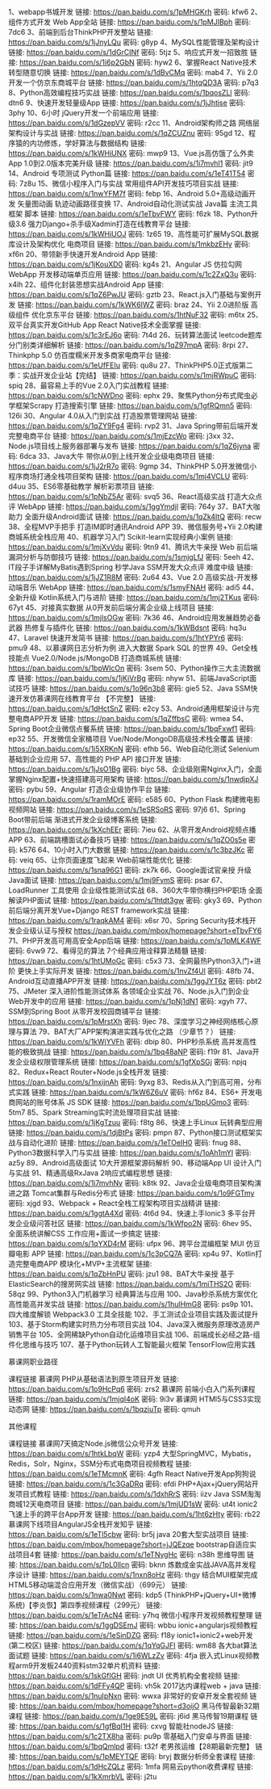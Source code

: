 1、webapp书城开发 链接: https://pan.baidu.com/s/1pMHGKrh 密码: kfw6
2、组件方式开发 Web App全站 链接: https://pan.baidu.com/s/1pMJIBph 密码: 7dc6
3、前端到后台ThinkPHP开发整站 链接: https://pan.baidu.com/s/1jJnyLQu 密码: g8yp
4、MySQL性能管理及架构设计 链接: https://pan.baidu.com/s/1dGrCINf 密码: 5tjz
5、响应式开发一招致胜 链接: https://pan.baidu.com/s/1i6p2GbN 密码: hyw2
6、掌握React Native技术转型随意切换 链接: https://pan.baidu.com/s/1dBvCMq 密码: mab4
7、Yii 2.0开发一个仿京东商城平台 链接: https://pan.baidu.com/s/1htqQD3A 密码: p7q3
8、Python高效编程技巧实战 链接: https://pan.baidu.com/s/1bqosZLl 密码: dtn6
9、快速开发轻量级App 链接: https://pan.baidu.com/s/1jJhtise 密码: 3phy
10、6小时 jQuery开发一个前端应用 链接: https://pan.baidu.com/s/1dGzepVV 密码: r2cc
11、Android架构师之路 网络层架构设计与实战 链接: https://pan.baidu.com/s/1qZCUZnu 密码: 95gd
12、程序猿的内功修炼，学好算法与数据结构 链接: https://pan.baidu.com/s/1kWHiUNX 密码: mwp9
13、Vue.js高仿饿了么外卖App 1.0到2.0版本完美升级 链接: https://pan.baidu.com/s/1i7mvhI1 密码: jit9
14、Android 专项测试 Python篇 链接: https://pan.baidu.com/s/1eT41T54 密码: 7z8u
15、微信小程序入门与实战 常用组件API开发技巧项目实战 链接: https://pan.baidu.com/s/1nwYFM7f 密码: febp
16、Android 5.0+高级动画开发 矢量图动画 轨迹动画路径变换
17、Android自动化测试实战 Java篇 主流工具 框架 脚本 链接: https://pan.baidu.com/s/1eTbvFWY 密码: f6zk
18、Python升级3.6 强力Django+杀手级Xadmin打造在线教育平台 链接: https://pan.baidu.com/s/1kWHiUOJ 密码: 1z65
19、高性能可扩展MySQL数据库设计及架构优化 电商项目 链接: https://pan.baidu.com/s/1mkbzEHy 密码: xf6n
20、带领新手快速开发Android App 链接: https://pan.baidu.com/s/1jKouXD0 密码: kg4s
21、Angular JS 仿拉勾网 WebApp 开发移动端单页应用 链接: https://pan.baidu.com/s/1c2ZxQ3u 密码: x4ih
22、组件化封装思想实战Android App 链接: https://pan.baidu.com/s/1qZ6PwJU 密码: gztb
23、React.js入门基础与案例开发 链接: https://pan.baidu.com/s/1kWK6IWZ 密码: braz
24、Yii 2.0进阶版 高级组件 优化京东平台 链接: https://pan.baidu.com/s/1htNuF32 密码: m6tx
25、双平台真实开发GitHub App React Native技术全面掌握 链接: https://pan.baidu.com/s/1c3rEJ6o 密码: 7t4d
26、玩转算法面试 leetcode题库分门别类详细解析 链接: https://pan.baidu.com/s/1qZ97mpA 密码: 8rpi
27、Thinkphp 5.0 仿百度糯米开发多商家电商平台 链接: https://pan.baidu.com/s/1eUfFEIu 密码: qu8u
27、ThinkPHP5.0正式版第二季：实战开发企业站【完结】 链接: https://pan.baidu.com/s/1mjRWpuC 密码: spiq
28、最容易上手的Vue 2.0入门实战教程 链接: https://pan.baidu.com/s/1cNWDno 密码: ephx
29、聚焦Python分布式爬虫必学框架Scrapy 打造搜索引擎 链接: https://pan.baidu.com/s/1gfRQmn5 密码: 126i
30、Angular 4.0从入门到实战 打造股票管理网站 链接: https://pan.baidu.com/s/1qZY9Fg4 密码: rvp2
31、Java Spring带前后端开发完整电商平台 链接: https://pan.baidu.com/s/1mjEzcWo 密码: j3xx
32、Node.js项目线上服务器部署与发布 链接: https://pan.baidu.com/s/1qZ6jyna 密码: 6dca
33、Java大牛 带你从0到上线开发企业级电商项目 链接: https://pan.baidu.com/s/1jJ2rR7o 密码: 9gmp
34、ThinkPHP 5.0开发微信小程序商场打通全栈项目架构 链接: https://pan.baidu.com/s/1mj4VCLU 密码: d4uu
35、ES6零基础教学 解析彩票项目 链接: https://pan.baidu.com/s/1pNbZ5Ar 密码: svq5
36、React高级实战 打造大众点评 WebApp 链接: https://pan.baidu.com/s/1ggYmdjl 密码: 764y
37、BAT大咖助力 全面升级Android面试 链接: https://pan.baidu.com/s/1qZk4ItQ 密码: recw
38、全程MVP手把手 打造IM即时通讯Android APP
39、微信服务号+Yii 2.0构建商城系统全栈应用
40、机器学习入门 Scikit-learn实现经典小案例 链接: https://pan.baidu.com/s/1mjXvVdu 密码: 9tn9
41、腾讯大牛亲授 Web 前后端漏洞分析与防御技巧 链接: https://pan.baidu.com/s/1smjgLfJ 密码: 5eeh
42、IT段子手详解MyBatis遇到Spring 秒学Java SSM开发大众点评 难度中级 链接: https://pan.baidu.com/s/1jJZ1R8M 密码: 2u64
43、Vue 2.0 高级实战-开发移动端音乐 WebApp 链接: https://pan.baidu.com/s/1smyFNAH 密码: adi5
44、全新升级 Kotlin系统入门与进阶 链接: https://pan.baidu.com/s/1mj2TKus 密码: 67yt
45、对接真实数据 从0开发前后端分离企业级上线项目 链接: https://pan.baidu.com/s/1mjlsOGw 密码: 7k36
46、Android应用发展趋势必备武器 热修复与插件化 链接: https://pan.baidu.com/s/1kWBdsnt 密码: hq3u
47、Laravel 快速开发简书 链接: https://pan.baidu.com/s/1htYPYr6 密码: pmu9
48、以慕课网日志分析为例 进入大数据 Spark SQL 的世界
49、Get全栈技能点 Vue2.0/Node.js/MongoDB 打造商城系统 链接: https://pan.baidu.com/s/1bpWIcOn 密码: 3sem
50、Python操作三大主流数据库 链接: https://pan.baidu.com/s/1jKiVrBg 密码: nhyw
51、前端JavaScript面试技巧 链接: https://pan.baidu.com/s/1o96n3b8 密码: gie5
52、Java SSM快速开发仿慕课网在线教育平台 【不完整】 链接: https://pan.baidu.com/s/1dHctSnZ 密码: e2cy
53、Android通用框架设计与完整电商APP开发 链接: https://pan.baidu.com/s/1qZffbsC 密码: wmea
54、Spring Boot企业微信点餐系统 链接: https://pan.baidu.com/s/1bqFxwf1 密码: ep32
55、开发微信全家桶项目 Vue/Node/MongoDB高级技术栈全覆盖 链接: https://pan.baidu.com/s/1i5XRKnN 密码: efhb
56、Web自动化测试 Selenium基础到企业应用
57、高性能的 PHP API 接口开发 链接: https://pan.baidu.com/s/1jJsO1Bg 密码: biyc
58、企业级刚需Nginx入门，全面掌握Nginx配置+快速搭建高可用架构 链接: https://pan.baidu.com/s/1nwdjpXJ 密码: pybu
59、Angular 打造企业级协作平台 链接: https://pan.baidu.com/s/1ramMOrE 密码: e585
60、Python Flask 构建微电影视频网站 链接: https://pan.baidu.com/s/1eSRSoRS 密码: 97j6
61、Spring Boot带前后端 渐进式开发企业级博客系统 链接: https://pan.baidu.com/s/1kXchEEr 密码: 7ieu
62、从零开发Android视频点播APP
63、前端跳槽面试必备技巧 链接: https://pan.baidu.com/s/1qZO0s5e 密码: k576
64、10小时入门大数据 链接: https://pan.baidu.com/s/1c3bzJKc 密码: veiq
65、让你页面速度飞起来 Web前端性能优化 链接: https://pan.baidu.com/s/1sna96G1 密码: zk7k
66、Google面试官亲授 升级Java面试 链接: https://pan.baidu.com/s/1mj9FvmS 密码: psar
67、LoadRunner 工具使用 企业级性能测试实战
68、360大牛带你横扫PHP职场 全面解读PHP面试 链接: https://pan.baidu.com/s/1htdt3gw 密码: gky3
69、Python前后端分离开发Vue+Django REST framework实战 链接: https://pan.baidu.com/s/1raqkAM4 密码: x6sr
70、Spring Security技术栈开发企业级认证与授权 https://pan.baidu.com/mbox/homepage?short=eTbvFY6
71、PHP开发高可用高安全App后端 链接: https://pan.baidu.com/s/1pMLK4WF 密码: 6vw9
72、看得见的算法 7个经典应用诠释算法精髓 链接: https://pan.baidu.com/s/1htUMoGc 密码: c5x3
73、全网最热Python3入门+进阶 更快上手实际开发 链接: https://pan.baidu.com/s/1nvZf4Ul 密码: 48fb
74、Android互动直播APP开发 链接: https://pan.baidu.com/s/1ggJYT6z 密码: pbt2
75、JMeter 深入进阶性能测试体系 各领域企业实战
76、Node.js入门到企业Web开发中的应用 链接: https://pan.baidu.com/s/1pNj1dN1 密码: xgyh
77、SSM到Spring Boot 从零开发校园商铺平台 链接: https://pan.baidu.com/s/1pMrstXh 密码: 9jec
78、深度学习之神经网络核心原理与算法
79、BAT大厂APP架构演进实践与优化之路 （少章节？） 链接: https://pan.baidu.com/s/1kWjYVFh 密码: dbip
80、PHP秒杀系统 高并发高性能的极致挑战 链接: https://pan.baidu.com/s/1bq48aNP 密码: f19r
81、Java开发企业级权限管理系统 链接: https://pan.baidu.com/s/1gfXpSGj 密码: npjq
82、Redux+React Router+Node.js全栈开发 链接: https://pan.baidu.com/s/1nxijnAh 密码: 9yxg
83、Redis从入门到高可用，分布式实践 链接: https://pan.baidu.com/s/1kW6Z6uV 密码: hf6z
84、ES6+ 开发电商网站的账号体系 JS SDK 链接: https://pan.baidu.com/s/1bpUGmo3 密码: 5tm7
85、Spark Streaming实时流处理项目实战 链接: https://pan.baidu.com/s/1jKgTzuu 密码: f8tg
86、快速上手Linux 玩转典型应用 链接: https://pan.baidu.com/s/1djBtPs 密码: pmpn
87、Python接口测试框架实战与自动化进阶 链接: https://pan.baidu.com/s/1eTOeIH0 密码: fnug
88、Python3数据科学入门与实战 链接: https://pan.baidu.com/s/1oAh1mYI 密码: az5y
89、Android高级面试 10大开源框架源码解析
90、移动端App UI 设计入门与实战
91、精通高级RxJava 2响应式编程思想 链接: https://pan.baidu.com/s/1i7mvhNv 密码: k8tk
92、Java企业级电商项目架构演进之路 Tomcat集群与Redis分布式 链接: https://pan.baidu.com/s/1o9FGTmy 密码: xjgd
93、Webpack + React全栈工程架构项目实战精讲 链接: https://pan.baidu.com/s/1ggtA4Xd 密码: 4t6d
94、快速上手Ionic3 多平台开发企业级问答社区 链接: https://pan.baidu.com/s/1kWfpo2N 密码: 6hev
95、全面系统讲解CSS 工作应用+面试一步搞定 链接: https://pan.baidu.com/s/1qYXD4rM 密码: ufpx
96、跨平台混编框架 MUI 仿豆瓣电影 APP 链接: https://pan.baidu.com/s/1c3pCQ7A 密码: xp4u
97、Kotlin打造完整电商APP 模块化+MVP+主流框架 链接: https://pan.baidu.com/s/1qZbHnPU 密码: jzu1
98、BAT大牛亲授 基于ElasticSearch的搜房网实战 链接: https://pan.baidu.com/s/1miTHS2O 密码: 58qz
99、Python3入门机器学习 经典算法与应用
100、Java秒杀系统方案优化 高性能高并发实战 链接: https://pan.baidu.com/s/1hulHmG8 密码: ps9p
101、四大维度解锁 Webpack3.0 工具全技能
102、手工测试企业项目实践及面试提升
103、基于Storm构建实时热力分布项目实战
104、Java深入微服务原理改造房产销售平台
105、全网稀缺Python自动化运维项目实战
106、前端成长必经之路-组件化思维与技巧
107、基于Python玩转人工智能最火框架 TensorFlow应用实践

慕课网职业路径

课程链接
慕课网 PHP从基础语法到原生项目开发 链接: https://pan.baidu.com/s/1o9HcPq6 密码: zrs2
慕课网 前端小白入门系列课程 链接: https://pan.baidu.com/s/1mjqI4oK 密码: 9i3v
慕课网 HTMl5与CSS3实现动态网 链接: https://pan.baidu.com/s/1bqziuTp 密码: qmuh

其他课程

课程链接
慕课网7天搞定Node.js微信公众号开发 链接: https://pan.baidu.com/s/1htkLbqW 密码: yzp4
大型SpringMVC，Mybatis，Redis，Solr，Nginx，SSM分布式电商项目视频教程 链接: https://pan.baidu.com/s/1eTMcmnK 密码: 4gfh
React Native开发App狗狗说 链接: https://pan.baidu.com/s/1c3GaDRq 密码: efdi
PHP+Ajax+jQuery网站开发项目式教程 链接: https://pan.baidu.com/s/1dxhRrS 密码: iizv
Java SSM淘淘商城12天电商项目 链接: https://pan.baidu.com/s/1mjUD1sW 密码: ut4t
ionic2飞速上手的跨平台App开发 链接: https://pan.baidu.com/s/1ht6zHty 密码: rb22
慕课网下线项目AngularJS全栈开发知乎 链接: https://pan.baidu.com/s/1eTl5cbw 密码: br5j
java 20套大型实战项目 链接: https://pan.baidu.com/mbox/homepage?short=jJQEzqe
bootstrap自适应实战项目4套 链接: https://pan.baidu.com/s/1eTNygHc 密码: n38h
思维导图 链接: https://pan.baidu.com/s/1pL0llcn 密码: bknn
炼数成金实战JAVA高并发程序设计 链接: https://pan.baidu.com/s/1nxn8oHz 密码: thgy
结合MUI框架完成HTML5移动端混合应用开发（微信实战）（699元） 链接: https://pan.baidu.com/s/1nwa0Nwt 密码: kdp5
(ThinkPHP+jQuery+UI+微博系统)【李炎恢】第四季视频课程（299元） 链接: https://pan.baidu.com/s/1eTrAcN4 密码: y7hq
微信小程序开发视频教程整理 链接: https://pan.baidu.com/s/1ggDSEmJ 密码: wbbu
ionic+angularjs视频教程 链接: https://pan.baidu.com/s/1eSinDZG 密码: f18y
ionic1+ionic2+web开发(第二校区) 链接: https://pan.baidu.com/s/1qYqGJFI 密码: wm88
各大bat算法面试题 链接: https://pan.baidu.com/s/1i6WLzZv 密码: 4fja
嵌入式Linux视频教程arm9开发板2440资料stm32单片机资料 链接: https://pan.baidu.com/s/1skGfIGH 密码: jndt
UI 优秀机构全套视频 链接: https://pan.baidu.com/s/1dFFy4QP 密码: vh5k
2017达内课程web + java 链接: https://pan.baidu.com/s/1nuIpNxn 密码: wwxa
非常好的安卓开发全套视频 链接: https://pan.baidu.com/mbox/homepage?short=d3oijO
黑马传智最新32期课程 链接: https://pan.baidu.com/s/1ge9E59L 密码: j6id
黑马传智19期课程 链接: https://pan.baidu.com/s/1gfBqI1H 密码: cxvg
智能社nodeJS 链接: https://pan.baidu.com/s/1c2TX8ha 密码: pu9p
零基础入门安卓与界面 链接: https://pan.baidu.com/s/1bqQmlpd 密码: t32f
老男孩运维【28期最新完整】 链接: https://pan.baidu.com/s/1pMEYTQF 密码: bryj
数据分析师全套课程 链接: https://pan.baidu.com/s/1dHcZQLz 密码: 1mfa
网易云python收费课程 链接: https://pan.baidu.com/s/1kXmrbVL 密码: j2tu
